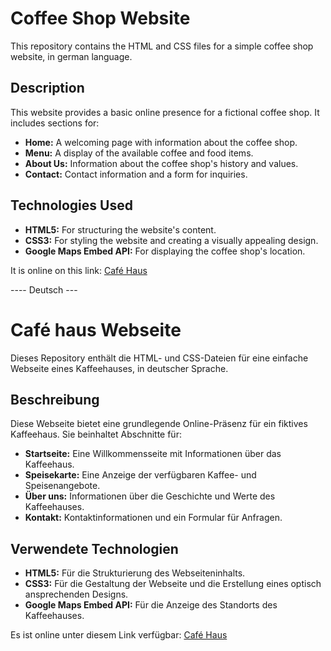 

# Coffee Shop Website

This repository contains the HTML and CSS files for a simple coffee shop website, in german language.

## Description

This website provides a basic online presence for a fictional coffee shop. It includes sections for:

* **Home:** A welcoming page with information about the coffee shop.
* **Menu:** A display of the available coffee and food items.
* **About Us:** Information about the coffee shop's history and values.
* **Contact:** Contact information and a form for inquiries.

## Technologies Used

* **HTML5:** For structuring the website's content.
* **CSS3:** For styling the website and creating a visually appealing design.
* **Google Maps Embed API:** For displaying the coffee shop's location.

It is online on this link: <a href="https://cafe-haus.vercel.app/" target="_blank"> Café Haus</a>

---- Deutsch ---

# Café haus Webseite

Dieses Repository enthält die HTML- und CSS-Dateien für eine einfache Webseite eines Kaffeehauses, in deutscher Sprache.

## Beschreibung

Diese Webseite bietet eine grundlegende Online-Präsenz für ein fiktives Kaffeehaus. Sie beinhaltet Abschnitte für:

* **Startseite:** Eine Willkommensseite mit Informationen über das Kaffeehaus.
* **Speisekarte:** Eine Anzeige der verfügbaren Kaffee- und Speisenangebote.
* **Über uns:** Informationen über die Geschichte und Werte des Kaffeehauses.
* **Kontakt:** Kontaktinformationen und ein Formular für Anfragen.

## Verwendete Technologien

* **HTML5:** Für die Strukturierung des Webseiteninhalts.
* **CSS3:** Für die Gestaltung der Webseite und die Erstellung eines optisch ansprechenden Designs.
* **Google Maps Embed API:** Für die Anzeige des Standorts des Kaffeehauses.

Es ist online unter diesem Link verfügbar: <a href="https://cafe-haus.vercel.app/" target="_blank"> Café Haus</a>
